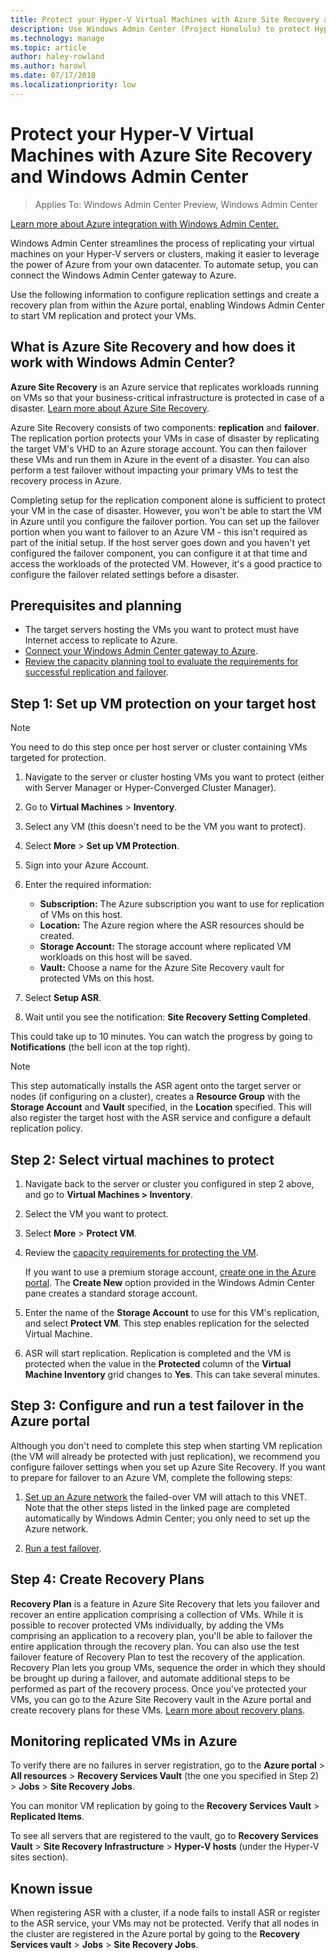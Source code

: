 ```yaml
---
title: Protect your Hyper-V Virtual Machines with Azure Site Recovery and Windows Admin Center
description: Use Windows Admin Center (Project Honolulu) to protect Hyper-V VMs with Azure Site Recovery.
ms.technology: manage
ms.topic: article
author: haley-rowland
ms.author: harowl
ms.date: 07/17/2018
ms.localizationpriority: low
---
```

# Protect your Hyper-V Virtual Machines with Azure Site Recovery and Windows Admin Center

>Applies To: Windows Admin Center Preview, Windows Admin Center

[Learn more about Azure integration with Windows Admin Center.](../plan/azure-integration-options.md)

Windows Admin Center streamlines the process of replicating your virtual machines on your Hyper-V servers or clusters, making it easier to leverage the power of Azure from your own datacenter. To automate setup, you can connect the Windows Admin Center gateway to Azure.

Use the following information to configure replication settings and create a recovery plan from within the Azure portal, enabling Windows Admin Center to start VM replication and protect your VMs.

## What is Azure Site Recovery and how does it work with Windows Admin Center?

**Azure Site Recovery** is an Azure service that replicates workloads running on VMs so that your business-critical infrastructure is protected in case of a disaster.  [Learn more about Azure Site Recovery](https://docs.microsoft.com/azure/site-recovery/site-recovery-overview).

Azure Site Recovery consists of two components: **replication** and **failover**. The replication portion protects your VMs in case of disaster by replicating the target VM's VHD to an Azure storage account. You can then failover these VMs and run them in Azure in the event of a disaster. You can also perform a test failover without impacting your primary VMs to test the recovery process in Azure.

Completing setup for the replication component alone is sufficient to protect your VM in the case of disaster. However, you won't be able to start the VM in Azure until you configure the failover portion. You can set up the failover portion when you want to failover to an Azure VM - this isn't required as part of the initial setup. If the host server goes down and you haven't yet configured the failover component, you can configure it at that time and access the workloads of the protected VM. However, it's a good practice to configure the failover related settings before a disaster.


## Prerequisites and planning

- The target servers hosting the VMs you want to protect must have Internet access to replicate to Azure.
- [Connect your Windows Admin Center gateway to Azure](azure-integration.md).
- [Review the capacity planning tool to evaluate the requirements for successful replication and failover](https://docs.microsoft.com/azure/site-recovery/hyper-v-site-walkthrough-capacity).

## Step 1: Set up VM protection on your target host

> [!NOTE]
> You need to do this step once per host server or cluster containing VMs targeted for protection.

1. Navigate to the server or cluster hosting VMs you want to protect (either with Server Manager or Hyper-Converged Cluster Manager).
2. Go to **Virtual Machines** > **Inventory**.
3. Select any VM (this doesn't need to be the VM you want to protect).
4. Select **More** > **Set up VM Protection**.
5. Sign into your Azure Account.
6. Enter the required information:

   - **Subscription:** The Azure subscription you want to use for replication of VMs on this host.
   - **Location:** The Azure region where the ASR resources should be created.
   - **Storage Account:** The storage account where replicated VM workloads on this host will be saved.
   - **Vault:** Choose a name for the Azure Site Recovery vault for protected VMs on this host.

7. Select **Setup ASR**.
8. Wait until you see the notification: **Site Recovery Setting Completed**.

This could take up to 10 minutes. You can watch the progress by going to **Notifications** (the bell icon at the top right).

>[!NOTE]
> This step automatically installs the ASR agent onto the target server or nodes (if configuring on a cluster), creates a **Resource Group** with the **Storage Account** and **Vault** specified, in the **Location** specified. This will also register the target host with the ASR service and configure a default replication policy.

## Step 2: Select virtual machines to protect

1. Navigate back to the server or cluster you configured in step 2 above, and go to **Virtual Machines > Inventory**.
2. Select the VM you want to protect.
3. Select **More** > **Protect VM**.
4. Review the [capacity requirements for protecting the VM](https://docs.microsoft.com/azure/site-recovery/site-recovery-capacity-planner).

    If you want to use a premium storage account, [create one in the Azure portal](https://docs.microsoft.com/azure/storage/common/storage-premium-storage). The **Create New** option provided in the Windows Admin Center pane creates a standard storage account.

5. Enter the name of the **Storage Account** to use for this VM's replication, and select **Protect VM**. This step enables replication for the selected Virtual Machine.

6. ASR will start replication. Replication is completed and the VM is protected when the value in the **Protected** column of the **Virtual Machine Inventory** grid changes to **Yes**. This can take several minutes.

## Step 3: Configure and run a test failover in the Azure portal

 Although you don't need to complete this step when starting VM replication (the VM will already be protected with just replication), we recommend you configure failover settings when you set up Azure Site Recovery. If you want to prepare for failover to an Azure VM, complete the following steps:

1. [Set up an Azure network](https://docs.microsoft.com/azure/site-recovery/hyper-v-site-walkthrough-prepare-azure) the failed-over VM will attach to this VNET. Note that the other steps listed in the linked page are completed automatically by Windows Admin Center;  you only need to set up the Azure network.

2. [Run a test failover](https://docs.microsoft.com/azure/site-recovery/hyper-v-site-walkthrough-test-failover).

## Step 4: Create Recovery Plans

**Recovery Plan** is a feature in Azure Site Recovery that lets you failover and recover an entire application comprising a collection of VMs. While it is possible to recover protected VMs individually, by adding the VMs comprising an application to a recovery plan, you'll be able to failover the entire application through the recovery plan. You can also use the test failover feature of Recovery Plan to test the recovery of the application. Recovery Plan lets you group VMs, sequence the order in which they should be brought up during a failover, and automate additional steps to be performed as part of the recovery process. Once you've protected your VMs, you can go to the Azure Site Recovery vault in the Azure portal and create recovery plans for these VMs. [Learn more about recovery plans](https://docs.microsoft.com/azure/site-recovery/site-recovery-create-recovery-plans).

## Monitoring replicated VMs in Azure ##

To verify there are no failures in server registration, go to the **Azure portal** > **All resources** > **Recovery Services Vault**  (the one you specified in Step 2) > **Jobs** > **Site Recovery Jobs**.

You can monitor VM replication by going to the **Recovery Services Vault** > **Replicated Items**.

To see all servers that are registered to the vault, go to **Recovery Services Vault** > **Site Recovery Infrastructure** > **Hyper-V hosts** (under the Hyper-V sites section).

## Known issue ##

When registering ASR with a cluster, if a node fails to install ASR or register to the ASR service, your VMs may not be protected. Verify that all nodes in the cluster are registered in the Azure portal by going to the **Recovery Services vault** > **Jobs** > **Site Recovery Jobs**.